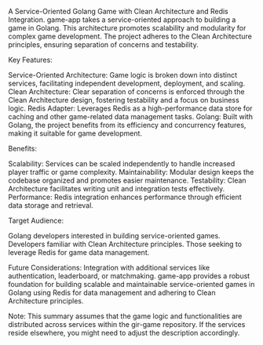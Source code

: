 A Service-Oriented Golang Game with Clean Architecture and Redis Integration.
game-app takes a service-oriented approach to building a game in Golang. This architecture promotes scalability and modularity for complex game development. 
The project adheres to the Clean Architecture principles, ensuring separation of concerns and testability.

Key Features:

Service-Oriented Architecture: Game logic is broken down into distinct services, facilitating independent development, deployment, and scaling.
Clean Architecture: Clear separation of concerns is enforced through the Clean Architecture design, fostering testability and a focus on business logic.
Redis Adapter: Leverages Redis as a high-performance data store for caching and other game-related data management tasks.
Golang: Built with Golang, the project benefits from its efficiency and concurrency features, making it suitable for game development.

Benefits:

Scalability: Services can be scaled independently to handle increased player traffic or game complexity.
Maintainability: Modular design keeps the codebase organized and promotes easier maintenance.
Testability: Clean Architecture facilitates writing unit and integration tests effectively.
Performance: Redis integration enhances performance through efficient data storage and retrieval.

Target Audience:

Golang developers interested in building service-oriented games.
Developers familiar with Clean Architecture principles.
Those seeking to leverage Redis for game data management.

Future Considerations:
Integration with additional services like authentication, leaderboard, or matchmaking.
game-app provides a robust foundation for building scalable and maintainable service-oriented games in Golang using Redis for data management and adhering 
to Clean Architecture principles.

Note: This summary assumes that the game logic and functionalities are distributed across services within the gir-game repository. If the services reside elsewhere, you might need to adjust the description accordingly.
